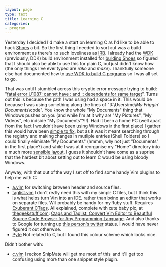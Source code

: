 ```yaml
---
layout: page
type: text
title: Learning C
categories: 
- program
---
```

Yesterday I decided I'd make a start on learning C as I'd like to be able to hack [Shoes](http://shoes.heroku.com) a bit. So the first thing I needed to sort out was a build environment as there's no such loveliness as [IRB](http://en.wikipedia.org/wiki/Interactive_Ruby_Shell). I already had the [WDK](http://www.microsoft.com/whdc/devtools/WDK/default.mspx) (previously, DDK) build environment installed for [building Shoes](http://wiki.github.com/shoes/shoes/buildingshoeswithwindowsddk) so figured that I should also be able to use this for plain C, but just didn't know how (the only things I've ever typed are _rake_ and _make_). Thankfully someone else had documented how to [use WDK to build C programs](http://randomlearningnotes.wordpress.com/2009/04/20/using-wdkddk-build-environment-for-drivers-and-non-drivers/) so I was all set to go. 

That was until I stumbled across this cryptic error message trying to build: "[fatal error U1087: cannot have : and :: dependents for same target](http://stackoverflow.com/questions/1154660/fatal-error-u1087-cannot-have-and-dependents-for-same-target)”. Turns out this is because the path I was using had a space in it. This would be because I was using something along the lines of "D:\Users\me\\*My Friggin' Documents*\code\". You know the whole "My Documents" thing that Windows pushes on you (and while I'm at it why are "My Pictures", "My Videos", etc indside "My Documents"?!!). Had it been a home PC (well apart from the fact I wouldn't have been using Windows in the first place) I gather this would have been [simple to fix](http://www.edbott.com/weblog/?p=737), but as it was it meant searching through the registry and making changes in mutliple entries (Shell Folders) so I could finally eliminate "My Documents" (hmmm, why not just "Documents" in the first place?) and while I was at it reorganise my "Home" directory into a much more [sensible layout](http://www.apple.com/macosx/). I guess it shouldn't have come as a suprise that the hardest bit about setting out to learn C would be using bloody Windows. 

Anyway, with that out of the way I set off to find some handy Vim plugins to help me with C:

* [a.vim](http://www.vim.org/scripts/script.php?script_id=31) for switching between header and source files.
* [taglist.vim](http://vim.sourceforge.net/scripts/script.php?script_id=273) I don't really need this with my simple C files, but I think this is what helps turn Vim into an IDE, rather than being an editor that works on separate files. Will probably be handy for my Ruby stuff. Requires [Exuberant CTags](http://ctags.sourceforge.net/). All explained, complete with cute baby pic, at [thegeekstuff.com](http://www.thegeekstuff.com): [Ctags and Taglist: Convert Vim Editor to Beautiful Source Code Browser for Any Programming Language](http://www.thegeekstuff.com/2009/04/ctags-taglist-vi-vim-editor-as-sourece-code-browser/). And also thanks to Google for turning up [this person's twitter](http://twitter.com/kuy/statuses/190014312) status. I would have never figured it out otherwise. 
* [Pyte](http://vim.sourceforge.net/scripts/script.php?script_id=1492) Not related to C, but I found this colour scheme which looks nice.

Didn't bother with:

* [c.vim](http://vim.sourceforge.net/scripts/script.php?script_id=213) I reckon SnipMate will get me most of this, and it'll get too confusing using more than one snippet style plugin.
